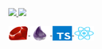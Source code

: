 <div>
  <a href="https://github.com/afonsir">
  <img height="180em" src="https://github-readme-stats.vercel.app/api?username=afonsir&show_icons=true&theme=tokyonight&include_all_commits=true&count_private=true"/>
  <img height="180em" src="https://github-readme-stats.vercel.app/api/top-langs?username=afonsir&layout=compact&langs_count=6&theme=tokyonight"/>
</div>

<div style="display: inline_block"><br>
  <img align="center" alt="Afonso-Ruby" height="30" width="40" src="https://raw.githubusercontent.com/devicons/devicon/master/icons/ruby/ruby-original.svg">
  <img align="center" alt="Afonso-Elixir" height="30" width="40" src="https://github.com/devicons/devicon/blob/master/icons/elixir/elixir-original.svg">
  <img align="center" alt="Afonso-Ts" height="30" width="40" src="https://raw.githubusercontent.com/devicons/devicon/master/icons/typescript/typescript-plain.svg">
  <img align="center" alt="Afonso-React" height="30" width="40" src="https://raw.githubusercontent.com/devicons/devicon/master/icons/react/react-original.svg">
</div>

##
